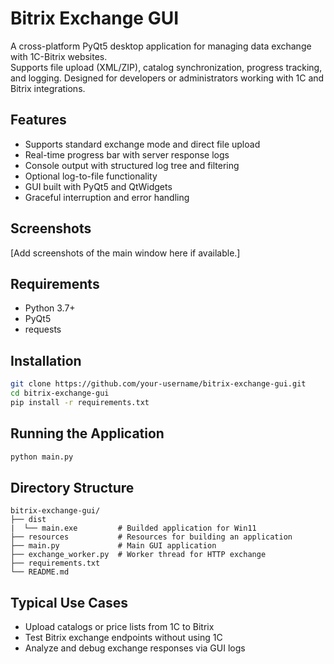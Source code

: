 # Bitrix Exchange GUI

A cross-platform PyQt5 desktop application for managing data exchange with 1C-Bitrix websites.  
Supports file upload (XML/ZIP), catalog synchronization, progress tracking, and logging. Designed for developers or administrators working with 1C and Bitrix integrations.

## Features

- Supports standard exchange mode and direct file upload
- Real-time progress bar with server response logs
- Console output with structured log tree and filtering
- Optional log-to-file functionality
- GUI built with PyQt5 and QtWidgets
- Graceful interruption and error handling

## Screenshots

[Add screenshots of the main window here if available.]

## Requirements

- Python 3.7+
- PyQt5
- requests

## Installation

```bash
git clone https://github.com/your-username/bitrix-exchange-gui.git
cd bitrix-exchange-gui
pip install -r requirements.txt
```

## Running the Application

```python
python main.py
```

## Directory Structure

```
bitrix-exchange-gui/
├── dist                
|  └── main.exe         # Builded application for Win11
├── resources           # Resources for building an application                
├── main.py             # Main GUI application
├── exchange_worker.py  # Worker thread for HTTP exchange
├── requirements.txt
└── README.md
```

## Typical Use Cases

- Upload catalogs or price lists from 1C to Bitrix
- Test Bitrix exchange endpoints without using 1C
- Analyze and debug exchange responses via GUI logs
